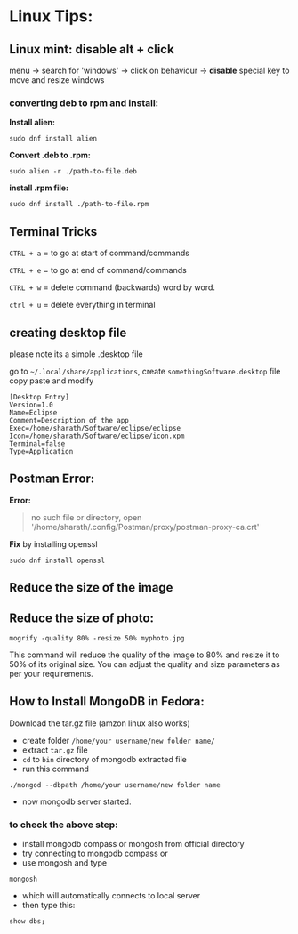 # Linux Tips:

## Linux mint: disable alt + click

menu -> search for 'windows' -> click on behaviour -> **disable** special key to move and resize windows


### converting deb to rpm and install:

**Install alien:**

```
sudo dnf install alien
```

**Convert .deb to .rpm:**

```
sudo alien -r ./path-to-file.deb
```

**install .rpm file:**

```
sudo dnf install ./path-to-file.rpm
```

## Terminal Tricks

`CTRL + a` = to go at start of command/commands
 
`CTRL + e` = to go at end of command/commands

`CTRL + w` = delete command (backwards) word by word.

`ctrl + u` = delete everything in terminal

## creating desktop file

please note its a simple .desktop file

go to `~/.local/share/applications`, create `somethingSoftware.desktop` file copy paste and modify

``` shell
[Desktop Entry]
Version=1.0
Name=Eclipse
Comment=Description of the app
Exec=/home/sharath/Software/eclipse/eclipse
Icon=/home/sharath/Software/eclipse/icon.xpm
Terminal=false
Type=Application
```

## Postman Error:

**Error:**

>no such file or directory, open '/home/sharath/.config/Postman/proxy/postman-proxy-ca.crt'

**Fix** by installing openssl

```
sudo dnf install openssl
```

## Reduce the size of the image

## Reduce the size of photo:

`mogrify -quality 80% -resize 50% myphoto.jpg`

This command will reduce the quality of the image to 80% and resize it to 50% of its original size. You can adjust the quality and size parameters as per your requirements.

## How to Install MongoDB in Fedora:

Download the tar.gz file (amzon linux also works)

- create folder `/home/your username/new folder name/`
- extract `tar.gz` file
- `cd` to `bin` directory of mongodb extracted file
- run this command

```
./mongod --dbpath /home/your username/new folder name
```
- now mongodb server started.

### to check the above step:

- install mongodb compass or mongosh from official directory
- try connecting to mongodb compass or 
- use mongosh and type 

```
mongosh
```

- which will automatically connects to local server
- then type this:

```
show dbs;
```


